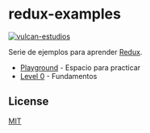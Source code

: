 # redux-examples

[![vulcan-estudios](https://img.shields.io/badge/vulcan_estudios-project-db8836.svg)](http://vulcanst.co)

Serie de ejemplos para aprender [Redux](http://redux.js.org).

- [Playground](./play) - Espacio para practicar
- [Level 0](./level0) - Fundamentos

## License

[MIT](./LICENSE)
